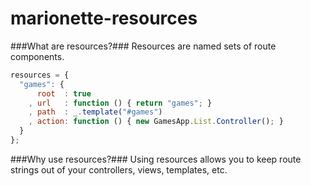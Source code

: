 marionette-resources
====================

###What are resources?###
Resources are named sets of route components.

```js
resources = {
  "games": {
      root  : true
    , url   : function () { return "games"; }
    , path  : _.template("#games")
    , action: function () { new GamesApp.List.Controller(); }
  }
};
```

###Why use resources?###
Using resources allows you to keep route strings out of your controllers, views, templates, etc.

